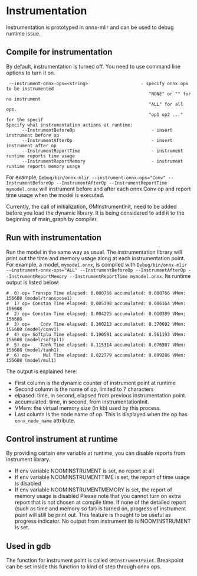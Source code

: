 <!--- SPDX-License-Identifier: Apache-2.0 -->

# Instrumentation

Instrumentation is prototyped in onnx-mlir and can be used to debug runtime issue.

## Compile for instrumentation

By default, instrumentation is turned off. You need to use command line options to turn it on. 
```
 --instrument-onnx-ops=<string>                    - specify onnx ops to be instrumented
                                                      "NONE" or "" for no instrument
                                                      "ALL" for all ops. 
                                                      "op1 op2 ..." for the specif
Specify what instrumentation actions at runtime:
      --InstrumentBeforeOp                             - insert instrument before op
      --InstrumentAfterOp                              - insert instrument after op
      --InstrumentReportTime                           - instrument runtime reports time usage
      --InstrumentReportMemory                         - instrument runtime reports memory usage
```
For example, `Debug/bin/onnx-mlir --instrument-onnx-ops="Conv" --InstrumentBeforeOp --InstrumentAfterOp --InstrumentReportTime mymodel.onnx`
 will instrument before and after each onnx.Conv op and report time usage  when the model is executed. 

Currently, the call of initialization, OMInstrumentInit, need to be added before you load the dynamic library. It is being considered to add it to the beginning of main_graph by compiler. 

## Run with instrumentation
Run the model in the same way as usual.
The instrumentation library will print out the time and memory usage along at each instrumentation point.
For example, a model, `mymodel.onnx`, is compiled with `Debug/bin/onnx-mlir  --instrument-onnx-ops="ALL" --InstrumentBeforeOp --InstrumentAfterOp --InstrumentReportMemory --InstrumentReportTime mymodel.onnx`.
Its runtime output is listed below:

```
#  0) op= Transpo Time elapsed: 0.000766 accumulated: 0.000766 VMem: 156608 (model/transpose1)
#  1) op= Constan Time elapsed: 0.005398 accumulated: 0.006164 VMem: 156608
#  2) op= Constan Time elapsed: 0.004225 accumulated: 0.010389 VMem: 156608
#  3) op=    Conv Time elapsed: 0.360213 accumulated: 0.370602 VMem: 156608 (model/conv1)
#  4) op= Softplu Time elapsed: 0.190591 accumulated: 0.561193 VMem: 156608 (model/softpl1)
#  5) op=    Tanh Time elapsed: 0.115314 accumulated: 0.676507 VMem: 156608 (model/tanh1)
#  6) op=     Mul Time elapsed: 0.022779 accumulated: 0.699286 VMem: 156608 (model/mul1)
```

The output is explained here:
* First column is the dynamic counter of instrument point at runtime
* Second column is the name of op, limited to 7 characters
* elpased: time, in second, elapsed from previous instrumentation point.
* accumulated: time, in second, from instrumentationInit.
* VMem: the virtual memory size (in kb) used by this process.
* Last column is the node name of op. This is displayed when the op has `onnx_node_name` attribute.

## Control instrument at runtime
By providing certain env variable at runtime, you can disable reports from  instrument library.
* If env variable NOOMINSTRUMENT is set, no report at all
* If env variable NOOMINSTRUMENTTIME is set, the report of time usage is disabled
* If env variable NOOMINSTRUMENTMEMORY is set, the report of memory usage is disabled
Please note that you cannot turn on extra report that is not chosen at compile time. If none of the detailed report (such as time and memory so far) is turned on, progress of instrument point will still be print out. This feature is thought to be useful as progress indicator. No output from instrument lib is NOOMINSTRUMENT is set.

## Used in gdb
The function for instrument point is called `OMInstrumentPoint`. Breakpoint can be set inside this function to kind of step through onnx ops.
